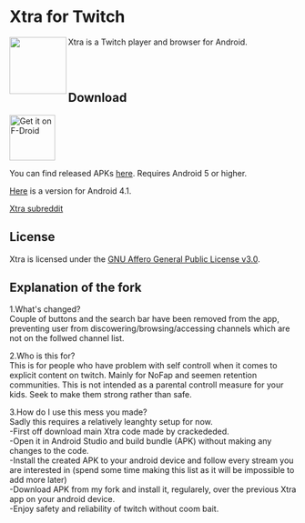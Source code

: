# Xtra for Twitch

<img src="https://github.com/AndreyAsadchy/Xtra/blob/197ba90cac879abd2a5645393ce361847f12fa0b/app/src/main/ic_launcher-web.png" align="left" width="100"/>

Xtra is a Twitch player and browser for Android.

</br>
</br>

## Download

[<img src="https://f-droid.org/badge/get-it-on.png"
      alt="Get it on F-Droid"
      height="80">](https://f-droid.org/packages/com.github.andreyasadchy.xtra/)

You can find released APKs [here](https://github.com/crackededed/Xtra/releases/tag/latest). Requires Android 5 or higher.

[Here](https://github.com/crackededed/Xtra/releases/tag/api16) is a version for Android 4.1.

[Xtra subreddit](https://www.reddit.com/r/XtraForTwitch)

## License
Xtra is licensed under the [GNU Affero General Public License v3.0](LICENSE).

## Explanation of the fork

1.What's changed?</br>
      Couple of buttons and the search bar have been removed from the app, preventing user from discowering/browsing/accessing channels which are not on the follwed          channel list.
      
2.Who is this for?</br>
      This is for people who have problem with self controll when it comes to explicit content on twitch. Mainly for NoFap and seemen retention communities. This is not      intended as a parental controll measure for your kids. Seek to make them strong rather than safe. </br>
      
3.How do I use this mess you made?</br>
      Sadly this requires a relatively leanghty setup for now. </br>
      -First off download main Xtra code made by crackededed. </br>
      -Open it in Android Studio and build bundle (APK) without making any changes to the code.</br>
      -Install the created APK to your android device and follow every stream you are interested in (spend some time making this list as it will be impossible to add               more later)</br>
      -Download APK from my fork and install it, regularely, over the previous Xtra app on your android device.</br>
      -Enjoy safety and reliability of twitch without coom bait.</br>
